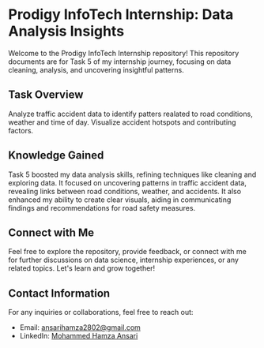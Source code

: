 # Prodigy InfoTech Internship: Data Analysis Insights

Welcome to the Prodigy InfoTech Internship repository! This repository documents are for Task 5 of my internship journey, focusing on data cleaning, analysis, and uncovering insightful patterns.

## Task Overview

Analyze traffic accident data to identify patters realated to road conditions, weather and time of day. Visualize accident hotspots and contributing factors.

## Knowledge Gained

Task 5 boosted my data analysis skills, refining techniques like cleaning and exploring data. It focused on uncovering patterns in traffic accident data, revealing links between road conditions, weather, and accidents. It also enhanced my ability to create clear visuals, aiding in communicating findings and recommendations for road safety measures.

## Connect with Me

Feel free to explore the repository, provide feedback, or connect with me for further discussions on data science, internship experiences, or any related topics. Let's learn and grow together!

## Contact Information

For any inquiries or collaborations, feel free to reach out:

- Email: [ansarihamza2802@gmail.com](mailto:ansarihamza2802@gmail.com)
- LinkedIn: [Mohammed Hamza Ansari](https://www.linkedin.com/in/mohammed-hamza-ansari-3105601b0)
